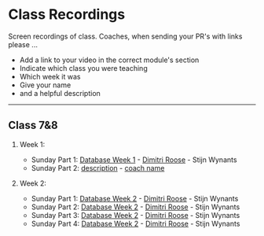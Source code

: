 # Class Recordings

Screen recordings of class.  Coaches, when sending your PR's with links please ...

- Add a link to your video in the correct module's section
- Indicate which class you were teaching
- Which week it was
- Give your name
- and a helpful description

---

## Class 7&8

1. Week 1:
   - Sunday Part 1: [Database Week 1](https://vimeo.com/424516925) - [Dimitri Roose](https://github.com/sjimi) - Stijn Wynants
   - Sunday Part 2: [description](video-link) - [coach name](github-link)

2. Week 2: 
   - Sunday Part 1: [Database Week 2](https://vimeo.com/426980670) - [Dimitri Roose](https://github.com/sjimi) - Stijn Wynants
   - Sunday Part 2: [Database Week 2](https://vimeo.com/426995522) - [Dimitri Roose](https://github.com/sjimi) - Stijn Wynants
   - Sunday Part 3: [Database Week 2](https://vimeo.com/427003854) - [Dimitri Roose](https://github.com/sjimi) - Stijn Wynants
   - Sunday Part 4: [Database Week 2](https://vimeo.com/427039078) - [Dimitri Roose](https://github.com/sjimi) - Stijn Wynants
